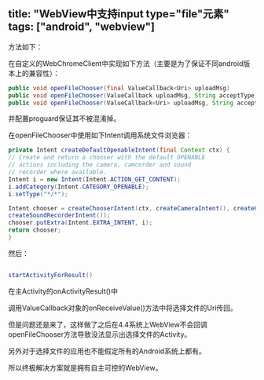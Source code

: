 title: "WebView中支持input type=\"file\"元素"
tags:  ["android", "webview"]
---

方法如下：

在自定义的WebChromeClient中实现如下方法（主要是为了保证不同android版本上的兼容性）：

```java
public void openFileChooser(final ValueCallback<Uri> uploadMsg)
public void openFileChooser(ValueCallback uploadMsg, String acceptType)
public void openFileChooser(ValueCallback<Uri> uploadMsg, String acceptType, String capture)
```
并配置proguard保证其不被混淆掉。

在openFileChooser中使用如下Intent调用系统文件浏览器：

```java
private Intent createDefaultOpenableIntent(final Context ctx) {
// Create and return a chooser with the default OPENABLE
// actions including the camera, camcorder and sound
// recorder where available.
Intent i = new Intent(Intent.ACTION_GET_CONTENT);
i.addCategory(Intent.CATEGORY_OPENABLE);
i.setType("*/*");

Intent chooser = createChooserIntent(ctx, createCameraIntent(), createCamcorderIntent(),
createSoundRecorderIntent());
chooser.putExtra(Intent.EXTRA_INTENT, i);
return chooser;
}

```
然后：

```java

startActivityForResult()

```
在主Activity的onActivityResult()中

调用ValueCallback<Uri>对象的onReceiveValue()方法中将选择文件的Uri传回。

但是问题还是来了，这样做了之后在4.4系统上WebView不会回调openFileChooser方法导致没法显示出选择文件的Activity。

另外对于选择文件的应用也不能假定所有的Android系统上都有。

所以终极解决方案就是拥有自主可控的WebView。